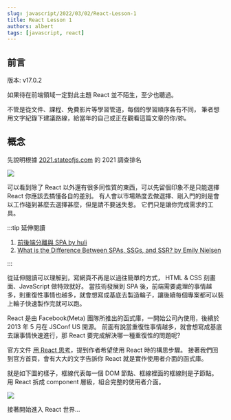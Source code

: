 ```yaml
---
slug: javascript/2022/03/02/React-Lesson-1
title: React Lesson 1
authors: albert
tags: [javascript, react]
---
```


## 前言

版本: v17.0.2

如果待在前端領域一定對此主題 React 並不陌生，至少也聽過。

不管是從文件、課程、免費影片等學習管道，每個的學習順序各有不同，
筆者想用文字紀錄下建議路線，給當年的自己或正在觀看這篇文章的你/妳。

<!--truncate-->

## 概念

先說明根據 [2021.stateofjs.com](https://2021.stateofjs.com/en-US/libraries/front-end-frameworks) 的 2021 調查排名

![](https://firebasestorage.googleapis.com/v0/b/albertnotes-65a90.appspot.com/o/front_end_frameworks_experience_ranking.png?alt=media&token=e532c2a0-241a-44c2-b90b-91c10827c61e)

可以看到除了 React 以外還有很多同性質的東西，可以先留個印象不是只能選擇 React 你應該去搞懂各自的差別。
有人會以市場熱度去做選擇、剛入門的則是會以工作碰到甚麼去選擇甚麼，但是請不要迷失惹。
它們只是讓你完成需求的工具。

:::tip 延伸閱讀

1. [前後端分離與 SPA by huli](https://blog.techbridge.cc/2017/09/16/frontend-backend-mvc/)
2. [What is the Difference Between SPAs, SSGs, and SSR? by Emily Nielsen](https://graphcms.com/blog/difference-spa-ssg-ssr)

:::

從延伸閱讀可以理解到，寫網頁不再是以過往簡單的方式， HTML & CSS 刻畫面、JavaScript 做特效就好。
當技術發展到 SPA 後，前端需要處理的事情越多，則重復性事情也越多，就會想寫成基底去製造輪子，讓後續每個專案都可以裝上輪子快速製作完就可以跑。

React 是由 Facebook(Meta) 團隊所推出的函式庫，一開始公司內使用，後續於 2013 年 5 月在 JSConf US 開源。
前面有說當重復性事情越多，就會想寫成基底去讓事情快速進行，那 React 要完成解決哪一種重復性的問題呢?

官方文件 [用 React 思考](https://zh-hant.reactjs.org/docs/thinking-in-react.html)，提到作者希望使用 React 時的構思步驟。
接著我們回到官方首頁，會有大大的文字告訴你 React 就是實作使用者介面的函式庫。

就是如下圖的樣子，框線代表每一個 DOM 節點、框線裡面的框線則是子節點。
用 React 拆成 component 層級，組合完整的使用者介面。

![](https://firebasestorage.googleapis.com/v0/b/albertnotes-65a90.appspot.com/o/react-1_1.png?alt=media&token=9700576a-3a8f-4e59-b7ee-13c4ba42b8df)

接著開始進入 React 世界...

